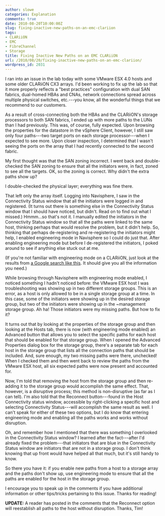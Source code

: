 ```yaml
---
author: slowe
categories: Explanation
comments: true
date: 2010-08-20T10:00:00Z
slug: fixing-inactive-new-paths-on-an-emc-clariion
tags:
- CLARiiON
- EMC
- FibreChannel
- Storage
title: Fixing Inactive New Paths on an EMC CLARiiON
url: /2010/08/20/fixing-inactive-new-paths-on-an-emc-clariion/
wordpress_id: 2031
---
```


I ran into an issue in the lab today with some VMware ESX 4.0 hosts and some older CLARiiON CX3 arrays. I'd been working to fix up the lab so that it more properly reflects a "best practices" configuration with dual SAN fabrics, dual-homed HBAs and CNAs, network connections spread across multiple physical switches, etc.---you know, all the wonderful things that we recommend to our customers.

As a result of cross-connecting both the HBAs and the CLARiiON's storage processors to both SAN fabrics, I ended up with more paths to the LUNs than I had previously. This was, of course, fully expected. Upon browsing the properties for the datastore in the vSphere Client, however, I still saw only four paths---two target ports on each storage processor---when I expected to see more. Upon closer inspection, I determined that I wasn't seeing the ports on the array that I had recently connected to the second fabric.

My first thought was that the SAN zoning incorrect. I went back and double-checked the SAN zoning to ensure that all the initiators were, in fact, zoned to see all the targets. OK, so the zoning is correct. Why didn't the extra paths show up?

I double-checked the physical layer; everything was fine there.

That left only the array itself. Logging into Navisphere, I saw in the Connectivity Status window that all the initiators were logged in and registered. (It turns out there is something else in the Connectivity Status window that I should have noticed, but didn't. Read on to find out what I missed.) Hmmm...so that's not it. I manually edited the initiators in the Connectivity Status window so that all the paths were linked to the same host, thinking perhaps that would resolve the problem, but it didn't help. So, thinking that perhaps de-registering and re-registering the initiators might help, I enabled engineering mode in Navisphere so I could do just that. After enabling engineering mode but before I de-registered the initiators, I poked around to see if anything else stuck out at me.

(If you're not familiar with engineering mode on a CLARiiON, just look at the results from [a Google search like this](http://www.google.com/search?hl=en&q=CLARiiON+engineering+mode). It should give you all the information you need.)

While browsing through Navisphere with engineering mode enabled, I noticed something I hadn't noticed before: the VMware ESX host I was troubleshooting was showing up in two different storage groups. This is an error, as a host is only allowed to be in a single storage group at a time. In this case, some of the initiators were showing up in the desired storage group, but two of the initiators were showing up in the ~management storage group. Ah ha! Those initiators were my missing paths. But how to fix it?

It turns out that by looking at the properties of the storage group and then looking at the Hosts tab, there is now (with engineering mode enabled) an Advanced button that allows you to select the specific paths for each host that should be enabled for that storage group. When I opened the Advanced Properties dialog box for the storage group, there's a separate tab for each host in the storage group that lists all the connection paths that should be included. And, sure enough, my two missing paths were there, unchecked! When I checked them and then went back to review the paths from the VMware ESX host, all six expected paths were now present and accounted for.

Now, I'm told that removing the host from the storage group and then re-adding it to the storage group would accomplish the same effect. That, however, is a disruptive process; this method is non-disruptive (as far as I can tell). I'm also told that the Reconnect button---found in the Host Connectivity status window, accessible by right-clicking a specific host and selecting Connectivity Status---will accomplish the same result as well. I can't speak for either of these two options, but I do know that entering engineering mode and enabling all the paths works and works without disruption.

Oh, and remember how I mentioned that there was something I overlooked in the Connectivity Status window? I learned after the fact---after I'd already fixed the problem---that initiators that are blue in the Connectivity Status window are initiators that are not in a storage group. I don't think knowing that up front would have helped all that much, but it's still handy to know.

So there you have it: if you enable new paths from a host to a storage array and the paths don't show up, use engineering mode to ensure that all the paths are enabled for the host in the storage group.

I encourage you to speak up in the comments if you have additional information or other tips/tricks pertaining to this issue. Thanks for reading!

**UPDATE:** A reader has posted in the comments that the Reconnect option will reestablish all paths to the host without disruption. Thanks, Tim!

